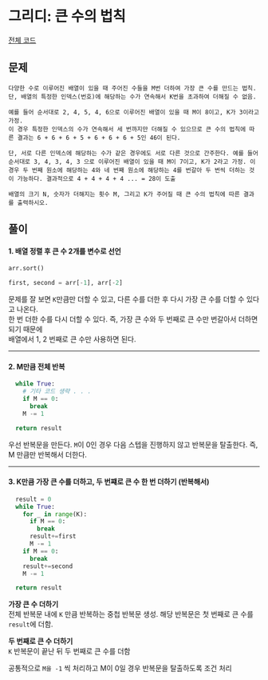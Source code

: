 # 그리디: 큰 수의 법칙

[전체 코드](./큰%20수의%20법칙.py)

## 문제

```
다양한 수로 이루어진 배열이 있을 때 주어진 수들을 M번 더하여 가장 큰 수를 만드는 법칙.
단, 배열의 특정한 인덱스(번호)에 해당하는 수가 연속해서 K번을 초과하여 더해질 수 없음.

예를 들어 순서대로 2, 4, 5, 4, 6으로 이루어진 배열이 있을 때 M이 8이고, K가 3이라고 가정.
이 경우 특정한 인덱스의 수가 연속해서 세 번까지만 더해질 수 있으므로 큰 수의 법칙에 따른 결과는 6 + 6 + 6 + 5 + 6 + 6 + 6 + 5인 46이 된다.

단, 서로 다른 인덱스에 해당하는 수가 같은 경우에도 서로 다른 것으로 간주한다. 예를 들어 순서대로 3, 4, 3, 4, 3 으로 이루어진 배열이 있을 때 M이 7이고, K가 2라고 가정. 이 경우 두 번째 원소에 해당하는 4와 네 번째 원소에 해당하는 4를 번갈아 두 번씩 더하는 것이 가능하다. 결과적으로 4 + 4 + 4 + 4 ... = 28이 도출

배열의 크기 N, 숫자가 더해지는 횟수 M, 그리고 K가 주어질 때 큰 수의 법칙에 따른 결과를 출력하시오.
```

## 풀이

#### 1. 배열 정렬 후 큰 수 2개를 변수로 선언

```py
arr.sort()

first, second = arr[-1], arr[-2]
```

문제를 잘 보면 `K`만큼만 더할 수 있고, 다른 수를 더한 후 다시 가장 큰 수를 더할 수 있다고 나온다.  
한 번 더한 수를 다시 더할 수 있다. 즉, 가장 큰 수와 두 번째로 큰 수만 번갈아서 더하면 되기 때문에  
배열에서 1, 2 번째로 큰 수만 사용하면 된다.

---

#### 2. M만큼 전체 반복

```py
  while True:
    # 기타 코드 생략 . . .
    if M == 0:
      break
    M -= 1

  return result
```

우선 반복문을 만든다. `M`이 0인 경우 다음 스텝을 진행하지 않고 반복문을 탈출한다. 즉, M 만큼만 반복해서 더한다.

---

#### 3. K만큼 가장 큰 수를 더하고, 두 번쨰로 큰 수 한 번 더하기 (반복해서)

```py
  result = 0
  while True:
    for _ in range(K):
      if M == 0:
        break
      result+=first
      M -= 1
    if M == 0:
      break
    result+=second
    M -= 1

  return result
```

**가장 큰 수 더하기**  
전체 반복문 내에 `K` 만큼 반복하는 중첩 반복문 생성. 해당 반복문은 첫 번째로 큰 수를 `result`에 더함.

**두 번째로 큰 수 더하기**  
`K` 반복문이 끝난 뒤 두 번째로 큰 수를 더함

공통적으로 `M을 -1` 씩 처리하고 M이 0일 경우 반복문을 탈출하도록 조건 처리
